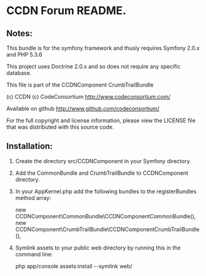 CCDN Forum README.
==================

  
Notes:  
------
  
This bundle is for the symfony framework and thusly requires Symfony 2.0.x and PHP 5.3.6
  
This project uses Doctrine 2.0.x and so does not require any specific database.
  

This file is part of the CCDNComponent CrumbTrailBundle

(c) CCDN (c) CodeConsortium <http://www.codeconsortium.com/> 

Available on github <http://www.github.com/codeconsortium/>

For the full copyright and license information, please view the LICENSE
file that was distributed with this source code.


Installation:
-------------
    
1) Create the directory src/CCDNComponent in your Symfony directory.
  
2) Add the CommonBundle and CrumbTrailBundle to CCDNComponent directory.  

3) In your AppKernel.php add the following bundles to the registerBundles method array:  

	new CCDNComponent\CommonBundle\CCDNComponentCommonBundle(),    
	new CCDNComponent\CrumbTrailBundle\CCDNComponentCrumbTrailBundle(),

4) Symlink assets to your public web directory by running this in the command line:

	php app/console assets:install --symlink web/